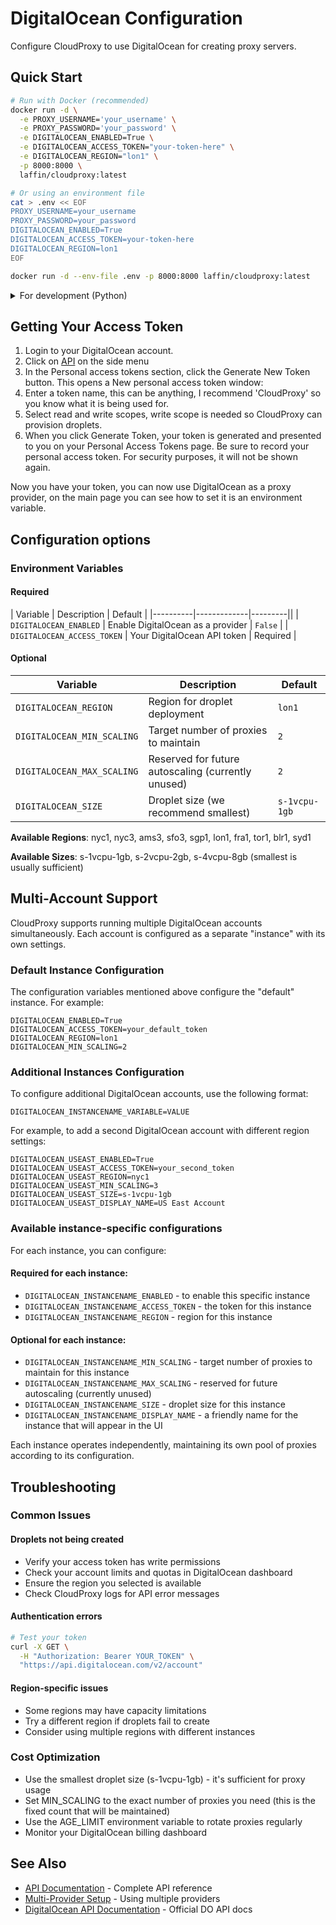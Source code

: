 # DigitalOcean Configuration

Configure CloudProxy to use DigitalOcean for creating proxy servers.

## Quick Start

```bash
# Run with Docker (recommended)
docker run -d \
  -e PROXY_USERNAME='your_username' \
  -e PROXY_PASSWORD='your_password' \
  -e DIGITALOCEAN_ENABLED=True \
  -e DIGITALOCEAN_ACCESS_TOKEN="your-token-here" \
  -e DIGITALOCEAN_REGION="lon1" \
  -p 8000:8000 \
  laffin/cloudproxy:latest

# Or using an environment file
cat > .env << EOF
PROXY_USERNAME=your_username
PROXY_PASSWORD=your_password
DIGITALOCEAN_ENABLED=True
DIGITALOCEAN_ACCESS_TOKEN=your-token-here
DIGITALOCEAN_REGION=lon1
EOF

docker run -d --env-file .env -p 8000:8000 laffin/cloudproxy:latest
```

<details>
<summary>For development (Python)</summary>

```bash
export DIGITALOCEAN_ENABLED=True
export DIGITALOCEAN_ACCESS_TOKEN="your-token-here"
python -m cloudproxy
```
</details>

## Getting Your Access Token

1. Login to your DigitalOcean account.
2. Click on [API](https://cloud.digitalocean.com/account/api) on the side menu
3. In the Personal access tokens section, click the Generate New Token button. This opens a New personal access token window:
4. Enter a token name, this can be anything, I recommend 'CloudProxy' so you know what it is being used for.
5. Select read and write scopes, write scope is needed so CloudProxy can provision droplets.
6. When you click Generate Token, your token is generated and presented to you on your Personal Access Tokens page. Be sure to record your personal access token. For security purposes, it will not be shown again.

Now you have your token, you can now use DigitalOcean as a proxy provider, on the main page you can see how to set it is an environment variable. 

## Configuration options
### Environment Variables

#### Required
| Variable | Description | Default |
|----------|-------------|---------||
| `DIGITALOCEAN_ENABLED` | Enable DigitalOcean as a provider | `False` |
| `DIGITALOCEAN_ACCESS_TOKEN` | Your DigitalOcean API token | Required |

#### Optional
| Variable | Description | Default |
|----------|-------------|---------|
| `DIGITALOCEAN_REGION` | Region for droplet deployment | `lon1` |
| `DIGITALOCEAN_MIN_SCALING` | Target number of proxies to maintain | `2` |
| `DIGITALOCEAN_MAX_SCALING` | Reserved for future autoscaling (currently unused) | `2` |
| `DIGITALOCEAN_SIZE` | Droplet size (we recommend smallest) | `s-1vcpu-1gb` |

**Available Regions**: nyc1, nyc3, ams3, sfo3, sgp1, lon1, fra1, tor1, blr1, syd1

**Available Sizes**: s-1vcpu-1gb, s-2vcpu-2gb, s-4vcpu-8gb (smallest is usually sufficient)

## Multi-Account Support

CloudProxy supports running multiple DigitalOcean accounts simultaneously. Each account is configured as a separate "instance" with its own settings.

### Default Instance Configuration

The configuration variables mentioned above configure the "default" instance. For example:

```
DIGITALOCEAN_ENABLED=True
DIGITALOCEAN_ACCESS_TOKEN=your_default_token
DIGITALOCEAN_REGION=lon1
DIGITALOCEAN_MIN_SCALING=2
```

### Additional Instances Configuration

To configure additional DigitalOcean accounts, use the following format:
```
DIGITALOCEAN_INSTANCENAME_VARIABLE=VALUE
```

For example, to add a second DigitalOcean account with different region settings:

```
DIGITALOCEAN_USEAST_ENABLED=True
DIGITALOCEAN_USEAST_ACCESS_TOKEN=your_second_token
DIGITALOCEAN_USEAST_REGION=nyc1
DIGITALOCEAN_USEAST_MIN_SCALING=3
DIGITALOCEAN_USEAST_SIZE=s-1vcpu-1gb
DIGITALOCEAN_USEAST_DISPLAY_NAME=US East Account
```

### Available instance-specific configurations

For each instance, you can configure:

#### Required for each instance:
- `DIGITALOCEAN_INSTANCENAME_ENABLED` - to enable this specific instance
- `DIGITALOCEAN_INSTANCENAME_ACCESS_TOKEN` - the token for this instance
- `DIGITALOCEAN_INSTANCENAME_REGION` - region for this instance

#### Optional for each instance:
- `DIGITALOCEAN_INSTANCENAME_MIN_SCALING` - target number of proxies to maintain for this instance
- `DIGITALOCEAN_INSTANCENAME_MAX_SCALING` - reserved for future autoscaling (currently unused)
- `DIGITALOCEAN_INSTANCENAME_SIZE` - droplet size for this instance
- `DIGITALOCEAN_INSTANCENAME_DISPLAY_NAME` - a friendly name for the instance that will appear in the UI

Each instance operates independently, maintaining its own pool of proxies according to its configuration.

## Troubleshooting

### Common Issues

#### Droplets not being created
- Verify your access token has write permissions
- Check your account limits and quotas in DigitalOcean dashboard
- Ensure the region you selected is available
- Check CloudProxy logs for API error messages

#### Authentication errors
```bash
# Test your token
curl -X GET \
  -H "Authorization: Bearer YOUR_TOKEN" \
  "https://api.digitalocean.com/v2/account"
```

#### Region-specific issues
- Some regions may have capacity limitations
- Try a different region if droplets fail to create
- Consider using multiple regions with different instances

### Cost Optimization

- Use the smallest droplet size (s-1vcpu-1gb) - it's sufficient for proxy usage
- Set MIN_SCALING to the exact number of proxies you need (this is the fixed count that will be maintained)
- Use the AGE_LIMIT environment variable to rotate proxies regularly
- Monitor your DigitalOcean billing dashboard

## See Also

- [API Documentation](api.md) - Complete API reference
- [Multi-Provider Setup](python-package-usage.md#managing-multiple-provider-instances) - Using multiple providers
- [DigitalOcean API Documentation](https://docs.digitalocean.com/reference/api/) - Official DO API docs
